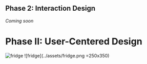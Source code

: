 ## Phase 2: Interaction Design

*Coming soon*

# Phase II: User-Centered Design

![fridge](../assets/fridge.png)
![fridge](../assets/fridge.png =250x350)
